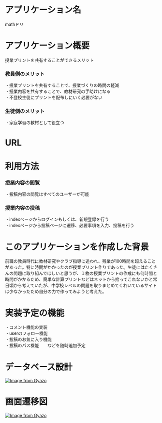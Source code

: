 # アプリケーション名
mathドリ

# アプリケーション概要
授業プリントを共有することができるメリット  
### 教員側のメリット
  ・授業プリントを共有することで、授業づくりの時間の軽減<br>
  ・授業内容を共有することで、教材研究の手助けになる<br>
  ・不登校生徒にプリントを配布しにいく必要がない<br>
### 生徒側のメリット
  ・家庭学習の教材として役立つ

# URL

# 利用方法
### 授業内容の閲覧
  ・投稿内容の閲覧はすべてのユーザーが可能<br>
### 授業内容の投稿
  ・indexページからログインもしくは、新規登録を行う<br>
  ・indexページから投稿ページに遷移、必要事項を入力、投稿を行う


# このアプリケーションを作成した背景
  前職の教員時代に教材研究やクラブ指導に追われ、残業が100時間を超えることがあった。特に時間がかかったのが授業プリント作りであった。生徒にはたくさんの問題に取り組んでほしいと思うが、１枚の授業プリントの作成にも何時間と時間がかかるため、簡単な計算プリントなどはネットから拾ってこれないかと常日頃から考えていたが、中学校レベルの問題を取りまとめてくれいているサイトは少なかったため自分の力で作ってみようと考えた。

# 実装予定の機能
  ・コメント機能の実装 <br>
  ・userのフォロー機能 <br>
  ・投稿のお気に入り機能 <br>
  ・投稿のパス機能　　などを随時追加予定

# データベース設計
  [![Image from Gyazo](https://i.gyazo.com/06e5996a9e641b1c01eeaadff583ac02.png)](https://gyazo.com/06e5996a9e641b1c01eeaadff583ac02)

# 画面遷移図
  [![Image from Gyazo](https://i.gyazo.com/7d6f8d26f63a2e6dd936617c8bcbfb61.png)](https://gyazo.com/7d6f8d26f63a2e6dd936617c8bcbfb61)